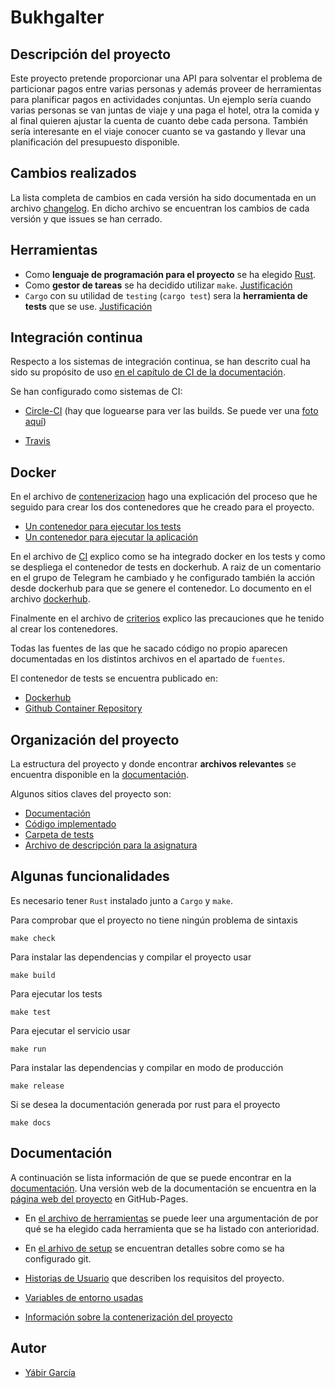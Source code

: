 # Bukhgalter

## Descripción del proyecto

Este proyecto pretende proporcionar una API para solventar el problema de
particionar pagos entre varias personas y además proveer de herramientas para
planificar pagos en actividades conjuntas. Un ejemplo sería cuando varias
personas se van juntas de viaje y una paga el hotel, otra la comida y al final
quieren ajustar la cuenta de cuanto debe cada persona. También sería interesante
en el viaje conocer cuanto se va gastando y llevar una planificación del
presupuesto disponible.

## Cambios realizados

La lista completa de cambios en cada versión ha sido documentada en un archivo
[changelog](docs/changelog.md). En dicho archivo se encuentran los cambios de cada 
versión y que issues se han cerrado.

## Herramientas

- Como **lenguaje de programación para el proyecto** se ha elegido
  [Rust](https://www.rust-lang.org/).
- Como **gestor de tareas** se ha decidido utilizar `make`. [Justificación](/docs/herramientas.md)
- `Cargo` con su utilidad de `testing` (`cargo test`) sera la **herramienta de tests** que se use. [Justificación](/docs/herramientas.md)

## Integración continua

Respecto a los sistemas de integración continua, se han descrito cual ha sido su propósito
de uso [en el capítulo de CI de la documentación](docs/CI.md).

Se han configurado como sistemas de CI:

- [Circle-CI](https://app.circleci.com/pipelines/github/yabirgb/bukhgalter) (hay que loguearse para ver las builds. Se puede ver una [foto aquí](docs/images/circle_ci.png))

- [Travis](https://travis-ci.com/github/yabirgb/bukhgalter/builds/)

## Docker

En el archivo de [contenerizacion](docs/contenerizacion.md) hago una explicación
del proceso que he seguido para crear los dos contenedores que he creado para el
proyecto.

- [Un contenedor para ejecutar los tests](dockerfiles/testing/slim/Dockerfile)
- [Un contenedor para ejecutar la aplicación](dockerfiles/alpine/Dockerfile)

En el archivo de [CI](docs/CI.md) explico como se ha integrado docker en los
tests y como se despliega el contenedor de tests en dockerhub. A raiz de un comentario 
en el grupo de Telegram he cambiado y he configurado también la acción desde dockerhub
para que se genere el contenedor. Lo documento en el archivo [dockerhub](docs/dockerhub.md).

Finalmente en el archivo de [criterios](docs/criterios.md) explico las
precauciones que he tenido al crear los contenedores.

Todas las fuentes de las que he sacado código no propio aparecen documentadas en los
distintos archivos en el apartado de `fuentes`.

El contenedor de tests se encuentra publicado en:

- [Dockerhub](https://hub.docker.com/repository/docker/yabirgb/bukhgalter)
- [Github Container Repository](https://github.com/users/yabirgb/packages/container/package/bukhgalter)

## Organización del proyecto

La estructura del proyecto y donde encontrar **archivos relevantes** se encuentra
disponible en la [documentación](docs/organizacion.md).

Algunos sitios claves del proyecto son:

- [Documentación](docs/)
- [Código implementado](src/)
- [Carpeta de tests](tests/)
- [Archivo de descripción para la asignatura](iv.yaml)

## Algunas funcionalidades

Es necesario tener `Rust` instalado junto a `Cargo` y `make`.

Para comprobar que el proyecto no tiene ningún problema de sintaxis

    make check

Para instalar las dependencias y compilar el proyecto usar

    make build 

Para ejecutar los tests

    make test

Para ejecutar el servicio usar

    make run

Para instalar las dependencias y compilar en modo de producción

    make release

Si se desea la documentación generada por rust para el proyecto

    make docs

## Documentación

A continuación se lista información de que se puede encontrar en la [documentación](docs).
Una versión web de la documentación se encuentra en la 
[página web del proyecto](https://yabirgb.github.io/bukhgalter/) en GitHub-Pages.

- En [el archivo de herramientas](docs/herramientas.md) se puede leer una
  argumentación de por qué se ha elegido cada herramienta que se ha listado con anterioridad.

- En [el arhivo de setup](docs/setup.md) se encuentran detalles sobre como se ha
  configurado git.

- [Historias de Usuario](docs/HU.md) que describen los requisitos del proyecto.

- [Variables de entorno usadas](docs/env.md)

- [Información sobre la contenerización del proyecto](docs/contenerizacion.md)


## Autor

- [Yábir García](https://github.com/yabirgb)

